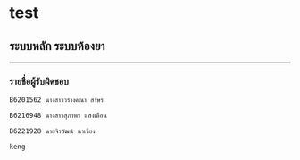 # test 
## ระบบหลัก ระบบห้องยา

<hr/>

### รายชื่อผู้รับผิดชอบ
```
B6201562 นางสาววรางคณา สาษร
```
```
B6216948 นางสาวสุภาพร แสงเดือน
```
```
B6221928 นายจิรวัฒน์ นาเวียง
```
```
keng
```
```
